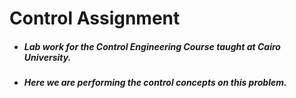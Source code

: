 # Control Assignment

- ##### Lab work for the Control Engineering Course taught at Cairo University.
- ##### Here we are performing the control concepts on this problem.
